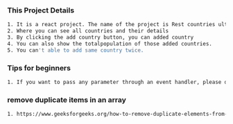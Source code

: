 ### This Project Details
```bash
1. It is a react project. The name of the project is Rest countries ultra-nation-react-app. 
2. Where you can see all countries and their details
3. By clicking the add country button, you can added country
4. You can also show the totalpopulation of those added countries.
5. You can't able to add same country twice.
```
### Tips for beginners
```bash
1. If you want to pass any parameter through an event handler, please define this eventhanlder in an arrow function.Other wise it will be automatically called.
```

### remove duplicate items in an array
```bash
1. https://www.geeksforgeeks.org/how-to-remove-duplicate-elements-from-javascript-array/
```